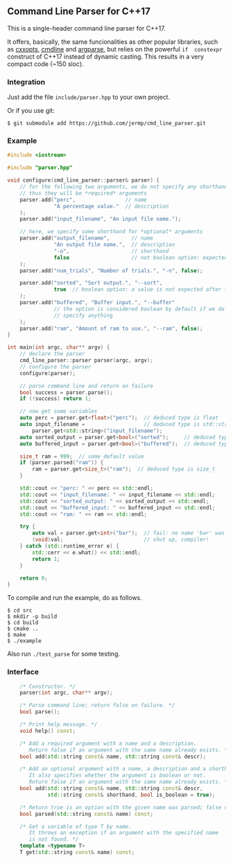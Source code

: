 Command Line Parser for C++17
----

This is a single-header command line parser for C++17.

It offers, basically, the same funcionalities as other popular libraries, such as [cxxopts](https://github.com/jarro2783/cxxopts),
[cmdline](https://github.com/tanakh/cmdline) and
[argparse](https://github.com/hbristow/argparse),
but relies on the powerful `if  constexpr` construct of C++17 instead of dynamic casting.
This results in a very compact code (~150 sloc).

### Integration

Just add the file `include/parser.hpp` to your own project.

Or if you use git:

	$ git submodule add https://github.com/jermp/cmd_line_parser.git

### Example

```C++
#include <iostream>

#include "parser.hpp"

void configure(cmd_line_parser::parser& parser) {
    // for the following two arguments, we do not specify any shorthand,
    // thus they will be *required* arguments
    parser.add("perc",                // name
               "A percentage value."  // description
    );
    parser.add("input_filename", "An input file name.");

    // here, we specify some shorthand for *optional* arguments
    parser.add("output_filename",       // name
               "An output file name.",  // description
               "-o",                    // shorthand
               false                    // not boolean option: expected a value after the shorthand
    );
    parser.add("num_trials", "Number of trials.", "-n", false);

    parser.add("sorted", "Sort output.", "--sort",
               true  // boolean option: a value is not expected after the shorthand
    );
    parser.add("buffered", "Buffer input.", "--buffer"
               // the option is considered boolean by default if we do not
               // specify anything
    );
    parser.add("ram", "Amount of ram to use.", "--ram", false);
}

int main(int argc, char** argv) {
    // declare the parser
    cmd_line_parser::parser parser(argc, argv);
    // configure the parser
    configure(parser);

    // parse command line and return on failure
    bool success = parser.parse();
    if (!success) return 1;

    // now get some variables
    auto perc = parser.get<float>("perc");  // deduced type is float
    auto input_filename =                   // deduced type is std::string
        parser.get<std::string>("input_filename");
    auto sorted_output = parser.get<bool>("sorted");     // deduced type is bool
    auto buffered_input = parser.get<bool>("buffered");  // deduced type is bool

    size_t ram = 999;  // some default value
    if (parser.parsed("ram")) {
        ram = parser.get<size_t>("ram");  // deduced type is size_t
    }

    std::cout << "perc: " << perc << std::endl;
    std::cout << "input_filename: " << input_filename << std::endl;
    std::cout << "sorted_output: " << sorted_output << std::endl;
    std::cout << "buffered_input: " << buffered_input << std::endl;
    std::cout << "ram: " << ram << std::endl;

    try {
        auto val = parser.get<int>("bar");  // fail: no name 'bar' was specified
        (void)val;                          // shut up, compiler!
    } catch (std::runtime_error e) {
        std::cerr << e.what() << std::endl;
        return 1;
    }

    return 0;
}

```

To compile and run the example, do as follows.

    $ cd src
	$ mkdir -p build
    $ cd build
	$ cmake ..
	$ make
	$ ./example

Also run `./test_parse` for some testing.


### Interface

```C++
    /* Constructor. */
    parser(int argc, char** argv);

    /* Parse command line; return false on failure. */
    bool parse();

    /* Print help message. */
    void help() const;

    /* Add a required argument with a name and a description.
       Return false if an argument with the same name already exists. */
    bool add(std::string const& name, std::string const& descr);

    /* Add an optional argument with a name, a description and a shorthand.
       It also specifies whether the argument is boolean or not.
       Return false if an argument with the same name already exists. */
    bool add(std::string const& name, std::string const& descr,
             std::string const& shorthand, bool is_boolean = true);

    /* Return true is an option with the given name was parsed; false otherwise. */
    bool parsed(std::string const& name) const;

    /* Get a variable of type T by name.
       It throws an exception if an argument with the specified name
       is not found. */
    template <typename T>
    T get(std::string const& name) const;
```
